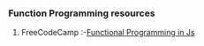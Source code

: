 ### Function Programming resources
1. FreeCodeCamp :-[Functional Programming in Js](https://learn.freecodecamp.org/javascript-algorithms-and-data-structures/functional-programming)